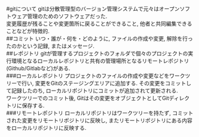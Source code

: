 #gitについて
gitは分散管理型のバージョン管理システムで元々はオープンソフトウェア管理のためのソフトウェアだった. \
変更履歴が残ることや変更箇所に戻ることができること, 他者と共同編集できることなどが特徴的. \
##コミット
いつ・誰が・何を・どのように, ファイルの作成や変更, 解除を行ったのかという記録, またはメッセージ. \
##レポジトリ
gitが管理するプロジェクトのフォルダで個々のプロジェクトの実行環境となるローカルレポジトリと共有の管理場所となるリモートレポジトリ(Github/Gitlabなど)がある. \
###ローカルレポジトリ
プロジェクトのファイルの作成や変更などをワークツリーで行い, 変更をGitのステージングエリアに追加する. その変更をコミットして記録したのち, ローカルリポジトリにコミットが追加されて更新される. \
ワークツリーでのコミット後, Gitはその変更をオブジェクトとしてGitディレクトリに保存する. \
###リモートレポジトリ
ローカルリポジトリはワークツリーを持たず, コミットされた変更をリモートリポジトリに反映し, またリモートリポジトリにある内容をローカルリポジトリに反映する. 
